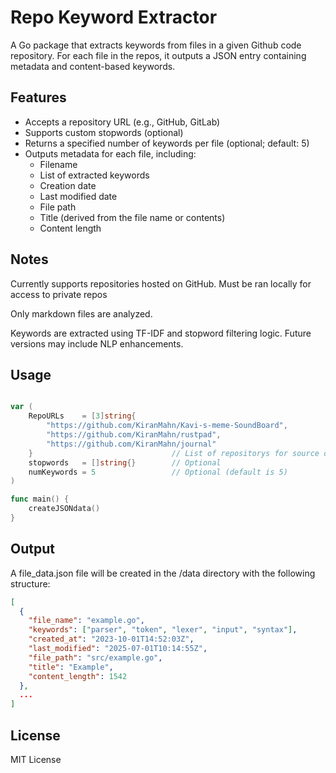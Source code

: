 # Repo Keyword Extractor

A Go package that extracts keywords from files in a given Github code repository. For each file in the repos, it outputs a JSON entry containing metadata and content-based keywords.

## Features
- Accepts a repository URL (e.g., GitHub, GitLab)
- Supports custom stopwords (optional)
- Returns a specified number of keywords per file (optional; default: 5)
- Outputs metadata for each file, including:
  - Filename
  - List of extracted keywords
  - Creation date
  - Last modified date
  - File path
  - Title (derived from the file name or contents)
  - Content length

## Notes
Currently supports repositories hosted on GitHub. Must be ran locally for access to private repos

Only markdown files are analyzed.

Keywords are extracted using TF-IDF and stopword filtering logic. Future versions may include NLP enhancements.

## Usage
```go

var (
	RepoURLs    = [3]string{
        "https://github.com/KiranMahn/Kavi-s-meme-SoundBoard", 
        "https://github.com/KiranMahn/rustpad", 
        "https://github.com/KiranMahn/journal"
    }                               // List of repositorys for source data
	stopwords   = []string{}        // Optional
	numKeywords = 5                 // Optional (default is 5)
)

func main() {
	createJSONdata()
}
```

## Output
A file_data.json file will be created in the /data directory with the following structure:
```json
[
  {
    "file_name": "example.go",
    "keywords": ["parser", "token", "lexer", "input", "syntax"],
    "created_at": "2023-10-01T14:52:03Z",
    "last_modified": "2025-07-01T10:14:55Z",
    "file_path": "src/example.go",
    "title": "Example",
    "content_length": 1542
  },
  ...
]
```

## License
MIT License